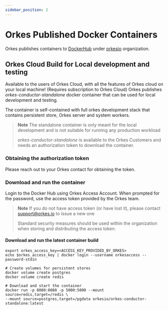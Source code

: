 ```yaml
---
sidebar_position: 2
---
```


# Orkes Published Docker Containers

Orkes publishes containers to [DockerHub](https://hub.docker.com/) under [orkesio](https://hub.docker.com/orgs/orkesio/repositories) organization.

## Orkes Cloud Build for Local development and testing
Available to the users of Orkes Cloud, with all the features of Orkes cloud on your local machine!  (Requires subscription to Orkes Cloud)
Orkes publishes *orkes-conductor-standalone* docker container that can be used for local development and testing.

The container is self-contained with full orkes development stack that contains persistent store, Orkes server and system workers.

> **Note**
> The standalone container is only meant for the local development and is not suitable for running any production workload
>
> *orkes-conductor-standalone* is available to the Orkes Customers and needs an authorization token to download the container.


### Obtaining the authorization token
Please reach out to your Orkes contact for obtaining the token.

### Download and run the container
Login to the Docker Hub using Orkes Access Account. When prompted for the password, use the access token provided by the Orkes team.
> **Note**
> If you do not have access token (or have lost it), please contact support@orkes.io to issue a new one
>
> Standard security measures should be used within the organization when storing and distributing the access token.
>
> 
#### Download and run the latest container build

```shell
export orkes_access_key=<ACCESS_KEY_PROVIDED_BY_ORKES>
echo $orkes_access_key | docker login --username orkesaccess --password-stdin

# Create volumes for persistent stores
docker volume create postgres
docker volume create redis

# Download and start the container
docker run -p 8080:8080 -p 5000:5000 --mount source=redis,target=/redis \
--mount source=postgres,target=/pgdata orkesio/orkes-conductor-standalone:latest
```

